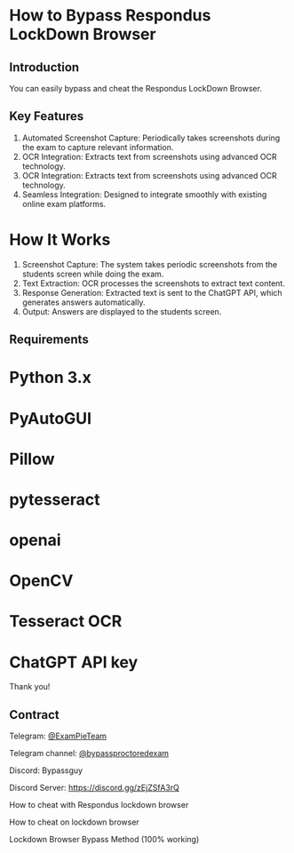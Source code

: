 # How to Bypass Respondus LockDown Browser


## Introduction
You can easily bypass and cheat the Respondus LockDown Browser. 
## Key Features

1. Automated Screenshot Capture: Periodically takes screenshots during the exam to capture relevant information.
2. OCR Integration: Extracts text from screenshots using advanced OCR technology.
3. OCR Integration: Extracts text from screenshots using advanced OCR technology.
4. Seamless Integration: Designed to integrate smoothly with existing online exam platforms.


# How It Works
1. Screenshot Capture: The system takes periodic screenshots from the students screen while doing the exam.
2. Text Extraction: OCR processes the screenshots to extract text content.
3. Response Generation: Extracted text is sent to the ChatGPT API, which generates answers automatically.
4. Output: Answers are displayed to the students screen.

## Requirements
# Python 3.x
# PyAutoGUI
# Pillow
# pytesseract
# openai
# OpenCV
# Tesseract OCR
# ChatGPT API key

Thank you!

## Contract

Telegram: [@ExamPieTeam](https://t.me/ExamPieTeam)

Telegram channel: [@bypassproctoredexam](https://t.me/bypassproctoredexam)

Discord: Bypassguy

Discord Server: https://discord.gg/zEjZSfA3rQ


How to cheat with Respondus lockdown browser

How to cheat on lockdown browser

Lockdown Browser Bypass Method (100% working)
